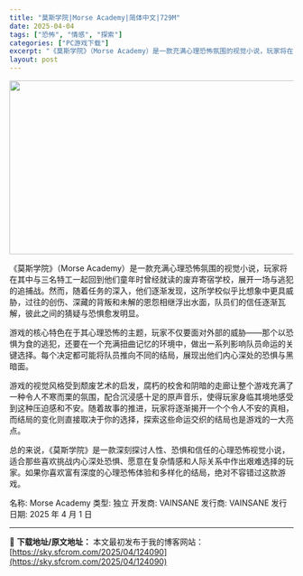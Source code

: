 ```yaml
---
title: "莫斯学院|Morse Academy|简体中文|729M"
date: 2025-04-04
tags: ["恐怖", "情感", "探索"]
categories: ["PC游戏下载"]
excerpt: "《莫斯学院》（Morse Academy）是一款充满心理恐怖氛围的视觉小说，玩家将在其中与三名特工一起回到他们童年时曾经就读的废弃寄宿学校，展开一场与逃犯的追捕战。然而，随着任务的深入，他们逐渐发现，这所学校似乎比想象中更具威胁，过往的创伤、深藏的背叛和未解的恩怨相继浮出水面，队员们的信任逐渐瓦解，&hellip;"
layout: post
---
```


<img class="aligncenter size-full wp-image-124091" src="https://sky.sfcrom.com/wp-content/uploads/2025/04/2025040408011584.webp" alt="" width="660" height="308" />

《莫斯学院》（Morse Academy）是一款充满心理恐怖氛围的视觉小说，玩家将在其中与三名特工一起回到他们童年时曾经就读的废弃寄宿学校，展开一场与逃犯的追捕战。然而，随着任务的深入，他们逐渐发现，这所学校似乎比想象中更具威胁，过往的创伤、深藏的背叛和未解的恩怨相继浮出水面，队员们的信任逐渐瓦解，彼此之间的猜疑与恐惧愈发明显。

游戏的核心特色在于其心理恐怖的主题，玩家不仅要面对外部的威胁——那个以恐惧为食的逃犯，还要在一个充满扭曲记忆的环境中，做出一系列影响队员命运的关键选择。每个决定都可能将队员推向不同的结局，展现出他们内心深处的恐惧与黑暗面。

游戏的视觉风格受到颓废艺术的启发，腐朽的校舍和阴暗的走廊让整个游戏充满了一种令人不寒而栗的氛围，配合沉浸感十足的原声音乐，使得玩家身临其境地感受到这种压迫感和不安。随着故事的推进，玩家将逐渐揭开一个个令人不安的真相，而结局的变化则直接取决于你的选择，探索这些命运交织的结局也是游戏的一大亮点。

总的来说，《莫斯学院》是一款深刻探讨人性、恐惧和信任的心理恐怖视觉小说，适合那些喜欢挑战内心深处恐惧、愿意在复杂情感和人际关系中作出艰难选择的玩家。如果你喜欢富有深度的心理恐怖体验和多样化的结局，绝对不容错过这款游戏。

名称: Morse Academy
类型: 独立
开发商: VAINSANE
发行商: VAINSANE
发行日期: 2025 年 4 月 1 日

---
📖 **下载地址/原文地址：** 本文最初发布于我的博客网站：[https://sky.sfcrom.com/2025/04/124090](https://sky.sfcrom.com/2025/04/124090)
